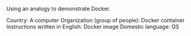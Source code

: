 Using an analogy to demonstrate Docker.

Country: A computer
Organization (group of people): Docker container
Instructions written in English: Docker image
Domestic language: OS

